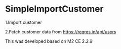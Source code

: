 # SimpleImportCustomer

1.Import customer

2.Fetch customer data from https://reqres.in/api/users

This was developed based on M2 CE 2.2.9
